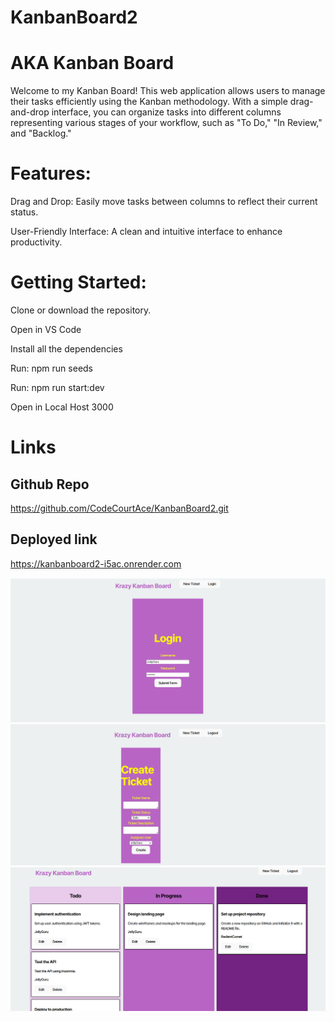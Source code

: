 # KanbanBoard2
# AKA Kanban Board

Welcome to my Kanban Board! This web application allows users to manage their tasks efficiently using the Kanban methodology. With a simple drag-and-drop interface, you can organize tasks into different columns representing various stages of your workflow, such as "To Do," "In Review," and "Backlog."

# Features:
Drag and Drop: Easily move tasks between columns to reflect their current status.


User-Friendly Interface: A clean and intuitive interface to enhance productivity.

# Getting Started:



Clone or download the repository.

Open in VS Code 

Install all the dependencies

Run: npm run seeds

Run: npm run start:dev

Open in Local Host 3000


# Links

## Github Repo

https://github.com/CodeCourtAce/KanbanBoard2.git

## Deployed link 

https://kanbanboard2-i5ac.onrender.com


![alt text](<Screenshot 2025-01-03 221845.png>) ![alt text](<Screenshot 2025-01-03 221915.png>) ![alt text](<Screenshot 2025-01-03 222017.png>)
